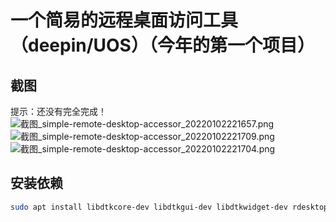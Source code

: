 # 一个简易的远程桌面访问工具（deepin/UOS）（今年的第一个项目）
## 截图
提示：还没有完全完成！
![截图_simple-remote-desktop-accessor_20220102221657.png](https://storage.deepin.org/thread/202201022217364535_截图_simple-remote-desktop-accessor_20220102221657.png)
![截图_simple-remote-desktop-accessor_20220102221709.png](https://storage.deepin.org/thread/202201022217363710_截图_simple-remote-desktop-accessor_20220102221709.png)
![截图_simple-remote-desktop-accessor_20220102221704.png](https://storage.deepin.org/thread/202201022217351166_截图_simple-remote-desktop-accessor_20220102221704.png)

## 安装依赖

```bash
sudo apt install libdtkcore-dev libdtkgui-dev libdtkwidget-dev rdesktop
```





